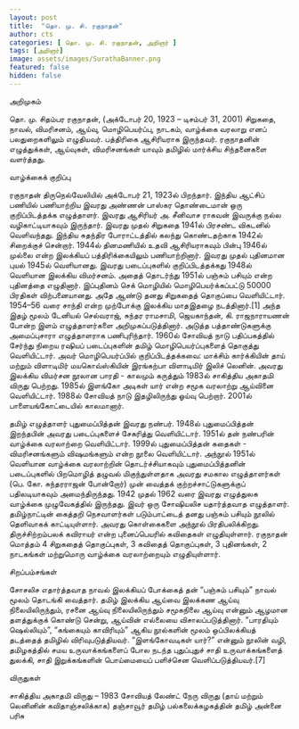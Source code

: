 ```yaml
---
layout: post
title:  "தொ. மு. சி. ரகுநாதன்"
author: cts
categories: [ தொ. மு. சி. ரகுநாதன், அறிஞர் ]
tags: [அறிஞர்]
image: assets/images/SurathaBanner.png
featured: false
hidden: false
---
```


அறிமுகம்

தொ. மு. சிதம்பர ரகுநாதன், (அக்டோபர் 20, 1923 – டிசம்பர் 31, 2001) சிறுகதை, நாவல், விமரிசனம், ஆய்வு, மொழிபெயர்ப்பு, நாடகம், வாழ்க்கை வரலாறு எனப் பலதுறைகளிலும் எழுதியவர். பத்திரிகை ஆசிரியராக இருந்தவர். ரகுநாதனின் எழுத்துக்கள், ஆய்வுகள், விமரிசனங்கள் யாவும் தமிழில் மார்க்சிய சிந்தனைகளை வளர்த்தது.

வாழ்க்கைக் குறிப்பு

ரகுநாதன் திருநெல்வேலியில் அக்டோபர் 21, 1923ல் பிறந்தார். இந்திய ஆட்சிப் பணியில் பணியாற்றிய இவரது அண்ணன் பாஸ்கர தொண்டைமான் ஒரு குறிப்பிடத்தக்க எழுத்தாளர். இவரது ஆசிரியர் அ. சீனிவாச ராகவன் இவருக்கு நல்ல வழிகாட்டியாகவும் இருந்தார். இவரது முதல் சிறுகதை 1941ல் பிரசண்ட விகடனில் வெளிவந்தது. இந்திய சுதந்திர போராட்டத்தில் கலந்து கொண்டதற்காக 1942ல் சிறைக்குச் சென்றார். 1944ல் தினமணியில் உதவி ஆசிரியராகவும் பின்பு 1946ல் முல்லை என்ற இலக்கியப் பத்திரிக்கையிலும் பணியாற்றினார். இவரது முதல் புதினமான புயல் 1945ல் வெளியானது. இவரது படைப்புகளில் குறிப்பிடத்தக்கது 1948ல் வெளியான இலக்கிய விமர்சனம். அதைத் தொடர்ந்து 1951ல் பஞ்சும் பசியும் என்ற புதினத்தை எழுதினார். இப்புதினம் செக் மொழியில் மொழிபெயர்க்கப்பட்டு 50000 பிரதிகள் விற்பனையானது. அதே ஆண்டு தனது சிறுகதைத் தொகுப்பை வெளியிட்டார். 1954–56 வரை சாந்தி என்ற முற்போக்கு இலக்கிய மாதஇதழை நடத்தினார்.[1] அந்த இதழ் மூலம் டேனியல் செல்வராஜ், சுந்தர ராமசாமி, ஜெயகாந்தன், கி. ராஜநாராயணன் போன்ற இளம் எழுத்தாளர்களை அறிமுகப்படுத்தினார். அடுத்த பத்தாண்டுகளுக்கு அமைப்புசாரா எழுத்தாளராக பணிபுரிந்தார். 1960ல் சோவியத் நாடு பதிப்பகத்தில் சேர்ந்து நிறைய ரஷியப் படைப்புகளின் தமிழ் மொழிபெயர்ப்புகளைத் தொகுத்து வெளியிட்டார். அவர் மொழிபெயர்ப்பில் குறிப்பிடத்தக்கவை: மாக்சிம் கார்க்கியின் தாய் மற்றும் விளாடிமிர் மயகொவ்ஸ்கியின் இரங்கற்பா விளாடிமிர் இலிச் லெனின். அவரது இலக்கிய விமர்சன நூலான பாரதி - காலமும் கருத்தும் 1983ல் சாகித்திய அகாதமி விருது பெற்றது. 1985ல் இளங்கோ அடிகள் யார் என்ற சமூக வரலாற்று ஆய்வினை வெளியிட்டார். 1988ல் சோவியத் நாடு இதழிலிருந்து ஓய்வு பெற்றார். 2001ல் பாளையங்கோட்டையில் காலமானார்.

தமிழ் எழுத்தாளர் புதுமைப்பித்தன் இவரது நண்பர். 1948ல் புதுமைப்பித்தன் இறந்தபின் அவரது படைப்புகளைச் சேகரித்து வெளியிட்டார். 1951ல் தன் நண்பரின் வாழ்க்கை வரலாற்றை வெளியிட்டார். 1999ல் புதுமைப்பித்தன் கதைகள் - விமரிசனங்களும் விஷமங்களும் என்ற நூலை வெளியிட்டார். அந்நூல் 1951ல் வெளியான வாழ்க்கை வரலாற்றின் தொடர்ச்சியாகவும் புதுமைப்பித்தனின் படைப்புகளில் பிறமொழித் தழுவல் மிகுந்துள்ளதாக அவரது சமகால எழுத்தாளர்கள் (பெ. கோ. சுந்தரராஜன் போன்றோர்) முன் வைத்தக் குற்றச்சாட்டுகளுக்குப் பதிலடியாகவும் அமைந்திருந்தது. 1942 முதல் 1962 வரை இவரது எழுத்துலக வாழ்க்கை முழுவேகத்தில் இருந்தது. இவர் ஒரு சோஷியலிச யதார்த்தவாத எழுத்தாளர். தமிழ்நாட்டின் கைத்தறி நெசவாளர்கள் படும்பாட்டைத் தனது பஞ்சும் பசியும் நூலில் தெளிவாகக் காட்டியுள்ளார். அவரது கொள்கைகளை அந்நூல் பிரதிபலிக்கிறது. திருச்சிற்றம்பலக் கவிராயர் என்ற புனைப்பெயரில் கவிதைகள் எழுதியுள்ளார். ரகுநாதன் மொத்தம் 4 சிறுகதைத் தொகுப்புகள், 3 கவிதைத் தொகுப்புகள், 3 புதினங்கள், 2 நாடகங்கள் மற்றுமொரு வாழ்க்கை வரலாற்றையும் எழுதியுள்ளார்.

சிறப்பம்சங்கள்

சோசலிச எதார்த்தவாத நாவல் இலக்கியப் போக்கைத் தன் “பஞ்சும் பசியும்” நாவல் மூலம் தொடங்கி வைத்தார். தமிழ் இலக்கிய ஆய்வை இலக்கண ஆய்வு நிலையிலிருந்தும், ரசனை ஆய்வு நிலையிலிருந்தும் சமூகநிலை ஆய்வு என்னும் ஆழமான தளத்துக்குக் கொண்டு சென்று, ஆய்வின் எல்லையை விசாலப்படுத்தினார். “பாரதியும் ஷெல்லியும்”, “கங்கையும் காவிரியும்” ஆகிய நூல்களின் மூலம் ஒப்பிலக்கியத் தடத்தைத் தமிழில் விரிவுபடுத்தியவர். “இளங்கோவடிகள் யார்?” என்னும் நூலின் வழி, தமிழகத்தில் சமய உருவாக்கங்களைப் போல நடந்த புதுப்புதுச் சாதி உருவாக்கங்களைத் துலக்கி, சாதி இறுக்கங்களின் பொய்மையைப் பளிச்சென வெளிப்படுத்தியவர்.[7]

விருதுகள்

சாகித்திய அகாதமி விருது – 1983
சோவியத் லேண்ட் நேரு விருது (தாய் மற்றும் லெனினின் கவிதாஞ்சலிக்காக)
தஞ்சாவூர் தமிழ் பல்கலைக்கழகத்தின் தமிழ் அன்னை பரிசு
